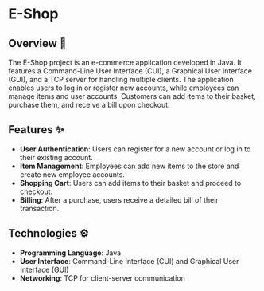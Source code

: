 # E-Shop

## Overview 📖
The E-Shop project is an e-commerce application developed in Java. It features a Command-Line User Interface (CUI), a Graphical User Interface (GUI), and a TCP server for handling multiple clients. The application enables users to log in or register new accounts, while employees can manage items and user accounts. Customers can add items to their basket, purchase them, and receive a bill upon checkout.

## Features ✨
- **User Authentication**: Users can register for a new account or log in to their existing account.
- **Item Management**: Employees can add new items to the store and create new employee accounts.
- **Shopping Cart**: Users can add items to their basket and proceed to checkout.
- **Billing**: After a purchase, users receive a detailed bill of their transaction.

## Technologies ⚙️
- **Programming Language**: Java
- **User Interface**: Command-Line Interface (CUI) and Graphical User Interface (GUI)
- **Networking**: TCP for client-server communication
